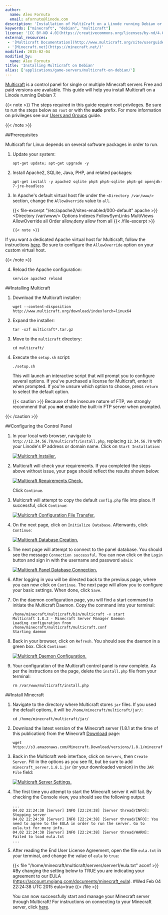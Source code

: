 ```yaml
---
author:
  name: Alex Fornuto
  email: afornuto@linode.com
description: 'Installation of MultiCraft on a Linode running Debian or Ubuntu'
keywords: ["minecraft", "debian", "multicraft"]
license: '[CC BY-ND 4.0](https://creativecommons.org/licenses/by-nd/4.0)'
external_resources:
 - '[Multicraft Documentation](http://www.multicraft.org/site/userguide?view=index)'
 - '[Minecraft.net](https://minecraft.net/)'
modified: 2015-02-04
modified_by:
  name: Alex Fornuto
title: 'Installing Multicraft on Debian'
alias: ['applications/game-servers/multicraft-on-debian/']
---
```


[Multicraft](http://www.multicraft.org/) is a control panel for single or multiple Minecraft servers Free and paid versions are available. This guide will help you install Multicraft on a Linode running Debian 7.

{{< note >}}
The steps required in this guide require root privileges. Be sure to run the steps below as `root` or with the **sudo** prefix. For more information on privileges see our [Users and Groups](/docs/tools-reference/linux-users-and-groups) guide.

{{< /note >}}

##Prerequisites

Multicraft for Linux depends on several software packages in order to run.

1.  Update your system:

        apt-get update; apt-get upgrade -y

2.  Install Apache2, SQLite, Java, PHP, and related packages:

        apt-get install -y apache2 sqlite php5 php5-sqlite php5-gd openjdk-7-jre-headless

3.  In Apache's default virtual host file under the `<Directory /var/www/>` section, change the `AllowOverride` value to `all`.

    {{< file-excerpt "/etc/apache2/sites-enabled/000-default" apache >}}
<Directory /var/www/>
                Options Indexes FollowSymLinks MultiViews
                AllowOverride all
                Order allow,deny
                allow from all
        </Directory>
{{< /file-excerpt >}}


        {{< note >}}
If you want a dedicated Apache virtual host for Multicraft, follow the instructions [here](/docs/websites/hosting-a-website#configuring-name-based-virtual-hosts). Be sure to configure the `AllowOverride` option on your custom virtual host.

{{< /note >}}

4.  Reload the Apache configuration:

        service apache2 reload

##Installing Multicraft

1.  Download the Multicraft installer:

        wget --content-disposition http://www.multicraft.org/download/index?arch=linux64

2.  Expand the installer:

        tar -xzf multicraft*.tar.gz

3.  Move to the `multicraft` directory:

        cd multicraft/

4.  Execute the `setup.sh` script:

        ./setup.sh

    This will launch an interactive script that will prompt you to configure several options. If you've purchased a license for Multicraft, enter it when prompted. If you're unsure which option to choose, press `return` to select the default option.

    {{< caution >}}
Because of the insecure nature of FTP, we strongly recommend that you **not** enable the built-in FTP server when prompted.

{{< /caution >}}

##Configuring the Control Panel

1.  In your local web browser, navigate to `http://12.34.56.78/multicraft/install.php`, replacing `12.34.56.78` with your Linode's IP address or domain name. Click on `Start Installation`:

    [![Multicraft Installer.](/docs/assets/multicraft-init_small.png)](/docs/assets/multicraft-init.png)

2.  Multicraft will check your requirements. If you completed the steps above without issue, your page should reflect the results shown below:

    [![Multicraft Requirements Check.](/docs/assets/multicraft-reqs_small.png)](/docs/assets/multicraft-reqs.png)

    Click `Continue`.

3.  Multicraft will attempt to copy the default `config.php` file into place. If successful, click `Continue`:

    [![Multicraft Configuration File Transfer.](/docs/assets/multicraft-config_small.png)](/docs/assets/multicraft-config.png)

4.  On the next page, click on `Initialize Database`. Afterwards, click `Continue`:

    [![Multicraft Database Creation.](/docs/assets/multicraft-db_small.png)](/docs/assets/multicraft-db.png)

5.  The next page will attempt to connect to the panel database. You should see the message `Connection successful`. You can now click on the `Login` button and sign in with the username and password `admin`:

    [![Multicraft Panel Database Connection.](/docs/assets/multicraft-panel_small.png)](/docs/assets/multicraft-panel.png)

6.  After logging in you will be directed back to the previous page, where you can now click on `Continue`. The next page will allow you to configure your basic settings. When done, click `Save`.

7.  On the daemon configuration page, you will find a start command to initiate the Multicraft Daemon. Copy the command into your terminal:

        /home/minecraft/multicraft/bin/multicraft -v start
        Multicraft 1.8.2 - Minecraft Server Manager Daemon
        Loading configuration from /home/minecraft/multicraft/multicraft.conf
        Starting daemon

8.  Back in your browser, click on `Refresh`. You should see the daemon in a green box. Click `Continue`:

    [![Multicraft Daemon Configuration.](/docs/assets/multicraft-daemon_small.png)](/docs/assets/multicraft-daemon.png)

9.  Your configuration of the Multicraft control panel is now complete. As per the instructions on the page, delete the `install.php` file from your terminal:

        rm /var/www/multicraft/install.php

##Install Minecraft

1.  Navigate to the directory where Multicraft stores `jar` files. If you used the default options, it will be `/home/minecraft/multicraft/jar/`:

        cd /home/minecraft/multicraft/jar/

2.  Download the latest version of the Minecraft server (1.8.1 at the time of this publication) from the Minecraft [Download](https://minecraft.net/download) page:

        wget https://s3.amazonaws.com/Minecraft.Download/versions/1.8.1/minecraft_server.1.8.1.jar

3.  Back in the Multicraft web interface, click on `Servers`, then `Create Server`. Fill in the options as you see fit, but be sure to add `minecraft_server.1.8.1.jar` (or your downloaded version) in the `JAR File` field:

    [![Multicraft Server Settings.](/docs/assets/multicraft-server-settings_small.png)](/docs/assets/multicraft-server-settings.png)

4.  The first time you attempt to start the Minecraft server it will fail. By checking the Console view, you should see the following output:

        ...
        04.02 22:24:38 [Server] INFO [22:24:38] [Server thread/INFO]: Stopping server
        04.02 22:24:38 [Server] INFO [22:24:38] [Server thread/INFO]: You need to agree to the EULA in order to run the server. Go to eula.txt for more info.
        04.02 22:24:38 [Server] INFO [22:24:38] [Server thread/WARN]: Failed to load eula.txt
        ...

5.  After reading the End User License Agreement, open the file `eula.txt` in your terminal, and change the value of `eula` to `true`:

    {{< file "/home/minecraft/multicraft/servers/server1/eula.txt" aconf >}}
#By changing the setting below to TRUE you are indicating your agreement to our EULA (https://account.mojang.com/documents/minecraft_eula).
        #Wed Feb 04 22:24:38 UTC 2015
        eula=true
{{< /file >}}


    You can now successfully start and manage your Minecraft server through Multicraft! For instructions on connecting to your Minecraft server, click [here](/docs/applications/game-servers/minecraft-on-debian-and-ubuntu#connecting-to-your-minecraft-server).
